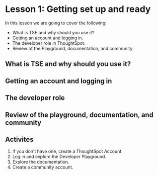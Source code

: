 # Lesson 1: Getting set up and ready

In this lesson we are going to cover the following:

* What is TSE and why should you use it?
* Getting an account and logging in.
* The developer role in ThoughtSpot.
* Review of the Playground,  documentation, and community.

## What is TSE and why should you use it?

## Getting an account and logging in

## The developer role

## Review of the playground, documentation, and community

## Activites

1. If you don't have one, create a ThoughtSpot Account.
2. Log in and explore the Developer Playground.
3. Explore the documentation.
4. Create a community account.
